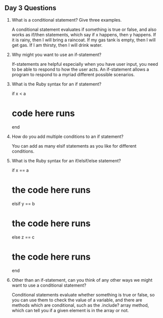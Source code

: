 ## Day 3 Questions

1. What is a conditional statement? Give three examples.

    A conditional statement evaluates if something is true or false, and also works as if/then statements, which say if x happens, then y happens.
    If it is rainy, then I will bring a raincoat.
    If my gas tank is empty, then I will get gas.
    If I am thirsty, then I will drink water.

1. Why might you want to use an if-statement?

    If-statements are helpful especially when you have user input, you need to be able to respond to how the user acts. An if-statement allows a program to respond to a myriad different possible scenarios.

1. What is the Ruby syntax for an if statement?

    if x < a
      # code here runs
    end

1. How do you add multiple conditions to an if statement?

    You can add as many elsif statements as you like for different conditions.

1. What is the Ruby syntax for an if/elsif/else statement?

    if x == a
      # the code here runs
    elsif y == b
      # the code here runs
    else z == c
      # the code here runs
    end

1. Other than an if-statement, can you think of any other ways we might want to use a conditional statement?

    Conditional statements evaluate whether something is true or false, so you can use them to check the value of a variable, and there are methods which are conditional, such as the .include? array method, which can tell you if a given element is in the array or not.
